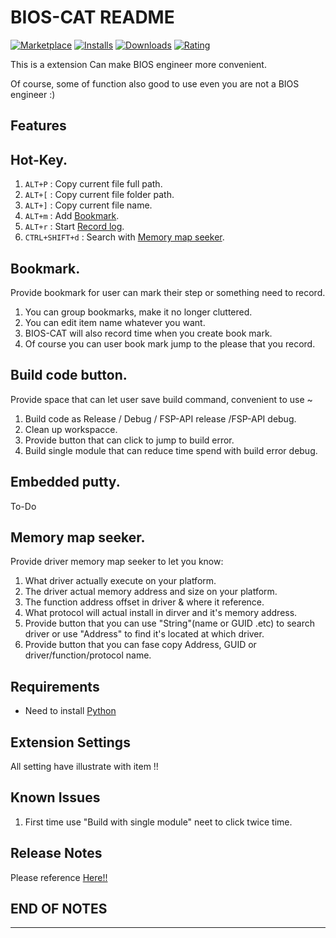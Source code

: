 # BIOS-CAT README
[![Marketplace](https://vsmarketplacebadge.apphb.com/version/Cat-Master-Arvin.BIOS-CAT.svg)](https://vsmarketplacebadge.apphb.com/version/Cat-Master-Arvin.BIOS-CAT.svg)
[![Installs](https://vsmarketplacebadge.apphb.com/installs-short/Cat-Master-Arvin.BIOS-CAT.svg)](https://vsmarketplacebadge.apphb.com/installs-short/Cat-Master-Arvin.BIOS-CAT.svg)
[![Downloads](https://vsmarketplacebadge.apphb.com/downloads-short/Cat-Master-Arvin.BIOS-CAT.svg)](https://vsmarketplacebadge.apphb.com/downloads-short/Cat-Master-Arvin.BIOS-CAT.svg)
[![Rating](https://vsmarketplacebadge.apphb.com/rating-short/Cat-Master-Arvin.BIOS-CAT.svg)](https://vsmarketplacebadge.apphb.com/rating-short/Cat-Master-Arvin.BIOS-CAT.svg)

This is a extension Can make BIOS engineer more convenient.

Of course, some of function also good to use even you are not a BIOS engineer :)

## Features
<h2 id="0">Hot-Key.</h2>

  1. `ALT+P`        : Copy current file full path.
  2. `ALT+[`        : Copy current file folder path.
  3. `ALT+]`        : Copy current file name.
  4. `ALT+m`        : Add [Bookmark](#1).
  5. `ALT+r`        : Start [Record log](#3).
  6. `CTRL+SHIFT+d` : Search with [Memory map seeker](#4).

<h2 id="1">Bookmark.</h2>

  Provide bookmark for user can mark their step or something need to record.

  1. You can group bookmarks, make it no longer cluttered.
  2. You can edit item name whatever you want.
  3. BIOS-CAT will also record time when you create book mark.
  4. Of course you can user book mark jump to the please that you record.

<h2 id="2">Build code button.</h2>

  Provide space that can let user save build command, convenient to use ~

  1. Build code as Release / Debug / FSP-API release /FSP-API debug.
  2. Clean up workspacce.
  3. Provide button that can click to jump to build error.
  4. Build single module that can reduce time spend with build error debug.

<h2 id="3">Embedded putty.</h2>

  To-Do

<h2 id="4">Memory map seeker.</h2>

  Provide driver memory map seeker to let you know:

  1. What driver actually execute on your platform.
  2. The driver actual memory address and size on your platform.
  3. The function address offset in driver & where it reference.
  4. What protocol will actual install in dirver and it's memory address.
  5. Provide button that you can use "String"(name or GUID .etc) to search driver or 
     use "Address" to find it's located at which driver.
  6. Provide button that you can fase copy Address, GUID or driver/function/protocol name.

## Requirements

* Need to install [Python](https://www.python.org/)

## Extension Settings

All setting have illustrate with item !!

## Known Issues

 1. First time use "Build with single module" neet to click twice time.

## Release Notes

Please reference [Here!!](./Task.md)


## END OF NOTES
-----------------------------------------------------------------------------------------------------------